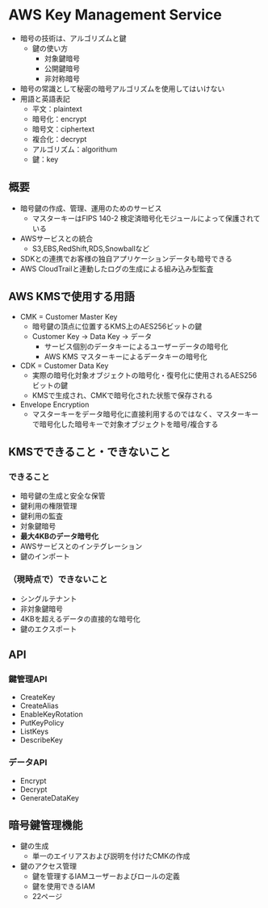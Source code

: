 # AWS Key Management Service
- 暗号の技術は、アルゴリズムと鍵
  - 鍵の使い方
    - 対象鍵暗号
    - 公開鍵暗号
    - 非対称暗号
- 暗号の常識として秘密の暗号アルゴリズムを使用してはいけない
- 用語と英語表記
  - 平文：plaintext
  - 暗号化：encrypt
  - 暗号文：ciphertext
  - 複合化：decrypt
  - アルゴリズム：algorithum
  - 鍵：key
## 概要
- 暗号鍵の作成、管理、運用のためのサービス
  - マスターキーはFIPS 140-2 検定済暗号化モジュールによって保護されている
- AWSサービスとの統合
  - S3,EBS,RedShift,RDS,Snowballなど
- SDKとの連携でお客様の独自アプリケーションデータも暗号できる
- AWS CloudTrailと連動したログの生成による組み込み型監査
## AWS KMSで使用する用語
- CMK = Customer Master Key
  - 暗号鍵の頂点に位置するKMS上のAES256ビットの鍵
  - Customer Key -> Data Key -> データ
    - サービス個別のデータキーによるユーザーデータの暗号化
    - AWS KMS マスターキーによるデータキーの暗号化
- CDK = Customer Data Key
  - 実際の暗号化対象オブジェクトの暗号化・復号化に使用されるAES256ビットの鍵
  - KMSで生成され、CMKで暗号化された状態で保存される
- Envelope Encryption
  - マスターキーをデータ暗号化に直接利用するのではなく、マスターキーで暗号化した暗号キーで対象オブジェクトを暗号/複合する
## KMSでできること・できないこと
### できること
- 暗号鍵の生成と安全な保管
- 鍵利用の権限管理
- 鍵利用の監査
- 対象鍵暗号
- **最大4KBのデータ暗号化**
- AWSサービスとのインテグレーション
- 鍵のインポート

### （現時点で）できないこと
- シングルテナント
- 非対象鍵暗号
- 4KBを超えるデータの直接的な暗号化
- 鍵のエクスポート

## API
### 鍵管理API
- CreateKey
- CreateAlias
- EnableKeyRotation
- PutKeyPolicy
- ListKeys
- DescribeKey

### データAPI
- Encrypt
- Decrypt
- GenerateDataKey

## 暗号鍵管理機能
- 鍵の生成
  - 単一のエイリアスおよび説明を付けたCMKの作成
- 鍵のアクセス管理
  - 鍵を管理するIAMユーザーおよびロールの定義
  - 鍵を使用できるIAM
  - 22ページ